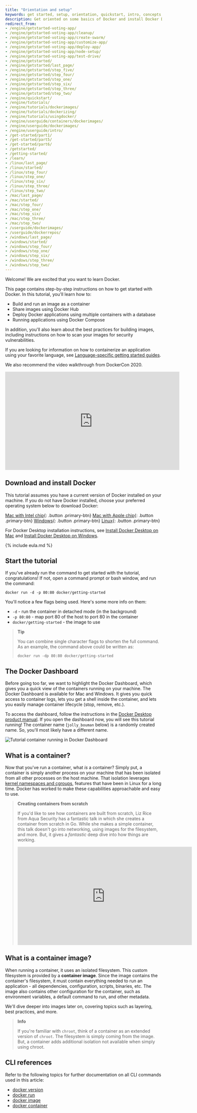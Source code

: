 ```yaml
---
title: "Orientation and setup"
keywords: get started, setup, orientation, quickstart, intro, concepts, containers, docker desktop
description: Get oriented on some basics of Docker and install Docker Desktop.
redirect_from:
- /engine/getstarted-voting-app/
- /engine/getstarted-voting-app/cleanup/
- /engine/getstarted-voting-app/create-swarm/
- /engine/getstarted-voting-app/customize-app/
- /engine/getstarted-voting-app/deploy-app/
- /engine/getstarted-voting-app/node-setup/
- /engine/getstarted-voting-app/test-drive/
- /engine/getstarted/
- /engine/getstarted/last_page/
- /engine/getstarted/step_five/
- /engine/getstarted/step_four/
- /engine/getstarted/step_one/
- /engine/getstarted/step_six/
- /engine/getstarted/step_three/
- /engine/getstarted/step_two/
- /engine/quickstart/
- /engine/tutorials/
- /engine/tutorials/dockerimages/
- /engine/tutorials/dockerizing/
- /engine/tutorials/usingdocker/
- /engine/userguide/containers/dockerimages/
- /engine/userguide/dockerimages/
- /engine/userguide/intro/
- /get-started/part1/
- /get-started/part5/
- /get-started/part6/
- /getstarted/
- /getting-started/
- /learn/
- /linux/last_page/
- /linux/started/
- /linux/step_four/
- /linux/step_one/
- /linux/step_six/
- /linux/step_three/
- /linux/step_two/
- /mac/last_page/
- /mac/started/
- /mac/step_four/
- /mac/step_one/
- /mac/step_six/
- /mac/step_three/
- /mac/step_two/
- /userguide/dockerimages/
- /userguide/dockerrepos/
- /windows/last_page/
- /windows/started/
- /windows/step_four/
- /windows/step_one/
- /windows/step_six/
- /windows/step_three/
- /windows/step_two/
---
```



Welcome! We are excited that you want to learn Docker.

This page contains step-by-step instructions on how to get started with Docker. In this tutorial, you'll learn how to:

- Build and run an image as a container
- Share images using Docker Hub
- Deploy Docker applications using multiple containers with a database
- Running applications using Docker Compose

In addition, you'll also learn about the best practices for building images, including instructions on how to scan your images for security vulnerabilities.

If you are looking for information on how to containerize an application using your favorite language, see [Language-specific getting started guides](../language/index.md).

We also recommend the video walkthrough from DockerCon 2020.

<iframe width="560" height="315" src="https://www.youtube-nocookie.com/embed/iqqDU2crIEQ?start=30" frameborder="0" allow="accelerometer; autoplay; encrypted-media; gyroscope; picture-in-picture" allowfullscreen></iframe>

## Download and install Docker

This tutorial assumes you have a current version of Docker installed on your
machine. If you do not have Docker installed, choose your preferred operating system below to download Docker:

[Mac with Intel chip](https://desktop.docker.com/mac/stable/amd64/Docker.dmg?utm_source=docker&utm_medium=webreferral&utm_campaign=docs-driven-download-mac-amd64){: .button .primary-btn}
[Mac with Apple chip](https://desktop.docker.com/mac/stable/arm64/Docker.dmg?utm_source=docker&utm_medium=webreferral&utm_campaign=docs-driven-download-mac-arm64){: .button .primary-btn}
[Windows](https://desktop.docker.com/win/stable/amd64/Docker%20Desktop%20Installer.exe?utm_source=docker&utm_medium=webreferral&utm_campaign=docs-driven-download-win-amd64){: .button .primary-btn}
[Linux](../engine/install/index.md){: .button .primary-btn}

For Docker Desktop installation instructions, see [Install Docker Desktop on Mac](../desktop/mac/install.md) and [Install Docker Desktop on Windows](../docker-for-windows/install.md).

{% include eula.md %}

## Start the tutorial

If you've already run the command to get started with the tutorial, congratulations! If not, open a command prompt or bash window, and run the command:

```cli
docker run -d -p 80:80 docker/getting-started
```

You'll notice a few flags being used. Here's some more info on them:

- `-d` - run the container in detached mode (in the background)
- `-p 80:80` - map port 80 of the host to port 80 in the container
- `docker/getting-started` - the image to use

> **Tip**
>
> You can combine single character flags to shorten the full command.
> As an example, the command above could be written as:
> ```
> docker run -dp 80:80 docker/getting-started
> ```

## The Docker Dashboard

Before going too far, we want to highlight the Docker Dashboard, which gives
you a quick view of the containers running on your machine. The Docker Dashboard is available for Mac and Windows. 
It gives you quick access to container logs, lets you get a shell inside the container, and lets you
easily manage container lifecycle (stop, remove, etc.).

To access the dashboard, follow the instructions in the
[Docker Desktop product manual](../desktop/dashboard.md). If you open the dashboard
now, you will see this tutorial running! The container name (`jolly_bouman` below) is a
randomly created name. So, you'll most likely have a different name.

![Tutorial container running in Docker Dashboard](images/tutorial-in-dashboard.png)

## What is a container?

Now that you've run a container, what _is_ a container? Simply put, a container is
simply another process on your machine that has been isolated from all other processes
on the host machine. That isolation leverages [kernel namespaces and cgroups](https://medium.com/@saschagrunert/demystifying-containers-part-i-kernel-space-2c53d6979504), features that have been 
in Linux for a long time. Docker has worked to make these capabilities approachable and easy to use.

> **Creating containers from scratch**
>
> If you'd like to see how containers are built from scratch, Liz Rice from Aqua Security
> has a fantastic talk in which she creates a container from scratch in Go. While she makes
> a simple container, this talk doesn't go into networking, using images for the filesystem, 
> and more. But, it gives a _fantastic_ deep dive into how things are working.
> 
> <iframe width="560" height="315" src="https://www.youtube-nocookie.com/embed/8fi7uSYlOdc" frameborder="0" allow="accelerometer; autoplay; encrypted-media; gyroscope; picture-in-picture" allowfullscreen></iframe>

## What is a container image?

When running a container, it uses an isolated filesystem. This custom filesystem is provided 
by a **container image**. Since the image contains the container's filesystem, it must contain everything 
needed to run an application - all dependencies, configuration, scripts, binaries, etc. The 
image also contains other configuration for the container, such as environment variables,
a default command to run, and other metadata.

We'll dive deeper into images later on, covering topics such as layering, best practices, and more.

> **Info**
>
> If you're familiar with `chroot`, think of a container as an extended version of `chroot`. The
> filesystem is simply coming from the image. But, a container adds additional isolation not
> available when simply using chroot.

## CLI references

Refer to the following topics for further documentation on all CLI commands used in this article:

- [docker version](../engine/reference/commandline/version.md)
- [docker run](../engine/reference/commandline/run.md)
- [docker image](../engine/reference/commandline/image.md)
- [docker container](../engine/reference/commandline/container.md)
